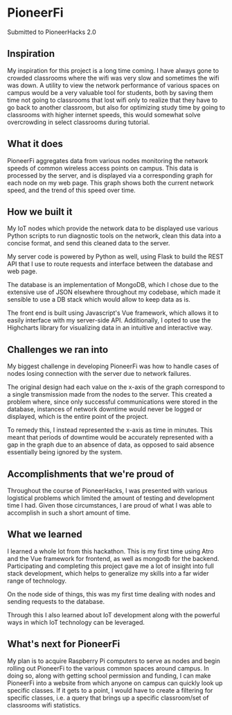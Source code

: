 # PioneerFi
Submitted to PioneerHacks 2.0

## Inspiration

My inspiration for this project is a long time coming. I have always gone to crowded classrooms where the wifi was very slow and sometimes the wifi was down. A utility to view the network performance of various spaces on campus would be a very valuable tool for students, both by saving them time not going to classrooms that lost wifi only to realize that they have to go back to another classroom, but also for optimizing study time by going to classrooms with higher internet speeds, this would somewhat solve overcrowding in select classrooms during tutorial.

## What it does

PioneerFi aggregates data from various nodes monitoring the network speeds of common wireless access points on campus. This data is processed by the server, and is displayed via a corresponding graph for each node on my web page. This graph shows both the current network speed, and the trend of this speed over time.


## How we built it

My IoT nodes which provide the network data to be displayed use various Python scripts to run diagnostic tools on the network, clean this data into a concise format, and send this cleaned data to the server.

My server code is powered by Python as well, using Flask to build the REST API that I use to route requests and interface between the database and web page. 

The database is an implementation of MongoDB, which I chose due to the extensive use of JSON elsewhere throughout my codebase, which made it sensible to use a DB stack which would allow to keep data as is.

The front end is built using Javascript's Vue framework, which allows it to easily interface with my server-side API. Additionally, I opted to use the Highcharts library for visualizing data in an intuitive and interactive way.

## Challenges we ran into

My biggest challenge in developing PioneerFi was how to handle cases of nodes losing connection with the server due to network failures. 

The original design had each value on the x-axis of the graph correspond to a single transmission made from the nodes to the server. This created a problem where, since only successful communications were stored in the database, instances of network downtime would never be logged or displayed, which is the entire point of the project.

To remedy this, I instead represented the x-axis as time in minutes. This meant that periods of downtime would be accurately represented with a gap in the graph due to an absence of data, as opposed to said absence essentially being ignored by the system.


## Accomplishments that we're proud of

Throughout the course of PioneerHacks, I was presented with various logistical problems which limited the amount of testing and development time I had. Given those circumstances, I are proud of what I was able to accomplish in such a short amount of time.

## What we learned

I learned a whole lot from this hackathon. This is my first time using Atro and the Vue framework for frontend, as well as mongodb for the backend. Participating and completing this project gave me a lot of insight into full stack development, which helps to generalize my skills into a far wider range of technology.

On the node side of things, this was my first time dealing with nodes and sending requests to the database.

Through this I also learned about IoT development along with the powerful ways in which IoT technology can be leveraged.

## What's next for PioneerFi

My plan is to acquire Raspberry Pi computers to serve as nodes and begin rolling out PioneerFi to the various common spaces around campus. In doing so, along with getting school permission and funding, I can make PioneerFi into a website from which anyone on campus can quickly look up specific classes. If it gets to a point, I would have to create a filtering for specific classes, i.e. a query that brings up a specific classroom/set of classrooms wifi statistics.